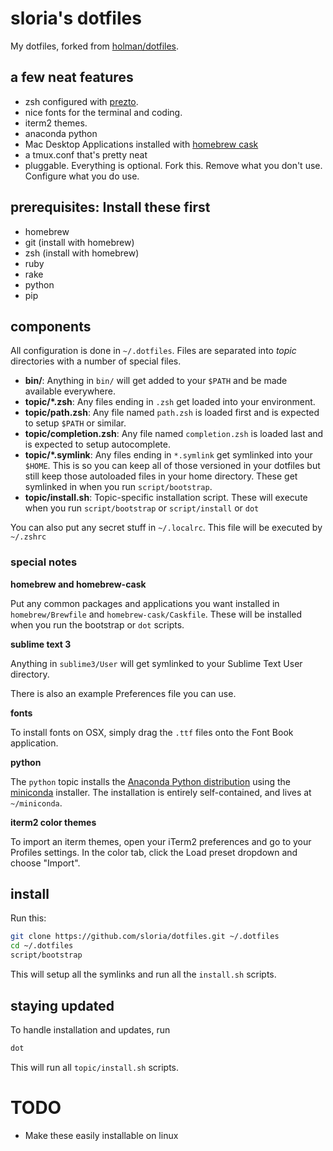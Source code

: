 # sloria's dotfiles

My dotfiles, forked from [holman/dotfiles](https://github.com/holman/dotfiles).

## a few neat features

- zsh configured with [prezto](https://github.com/sorin-ionescu/prezto).
- nice fonts for the terminal and coding.
- iterm2 themes.
- anaconda python
- Mac Desktop Applications installed with [homebrew cask](https://github.com/caskroom/homebrew-cask)
- a tmux.conf that's pretty neat
- pluggable. Everything is optional. Fork this. Remove what you don't use. Configure what you do use.

## prerequisites: Install these first

- homebrew
- git (install with homebrew)
- zsh (install with homebrew)
- ruby
- rake
- python
- pip

## components

All configuration is done in `~/.dotfiles`. Files are separated into *topic* directories with a number of special files.

- **bin/**: Anything in `bin/` will get added to your `$PATH` and be made
  available everywhere.
- **topic/\*.zsh**: Any files ending in `.zsh` get loaded into your
  environment.
- **topic/path.zsh**: Any file named `path.zsh` is loaded first and is
  expected to setup `$PATH` or similar.
- **topic/completion.zsh**: Any file named `completion.zsh` is loaded
  last and is expected to setup autocomplete.
- **topic/\*.symlink**: Any files ending in `*.symlink` get symlinked into
  your `$HOME`. This is so you can keep all of those versioned in your dotfiles
  but still keep those autoloaded files in your home directory. These get
  symlinked in when you run `script/bootstrap`.
- **topic/install.sh**: Topic-specific installation script. These will execute when you run `script/bootstrap` or `script/install` or `dot`

You can also put any secret stuff in `~/.localrc`. This file will be executed by `~/.zshrc`

### special notes

**homebrew and homebrew-cask**

Put any common packages and applications you want installed in `homebrew/Brewfile` and `homebrew-cask/Caskfile`. These will be installed when you run the bootstrap or `dot` scripts.

**sublime text 3**

Anything in `sublime3/User` will get symlinked to your Sublime Text User directory. 

There is also an example Preferences file you can use.

**fonts**

To install fonts on OSX, simply drag the `.ttf` files onto the Font Book application. 

**python**

The `python` topic installs the [Anaconda Python distribution](https://store.continuum.io/cshop/anaconda/) using the [miniconda](http://conda.pydata.org/miniconda.html) installer. The installation is entirely self-contained, and lives at `~/miniconda`.

**iterm2 color themes**

To import an iterm themes, open your iTerm2 preferences and go to your Profiles settings. In the color tab, click the Load preset dropdown and choose "Import".

## install

Run this:

```sh
git clone https://github.com/sloria/dotfiles.git ~/.dotfiles
cd ~/.dotfiles
script/bootstrap
```

This will setup all the symlinks and run all the `install.sh` scripts.

## staying updated

To handle installation and updates, run

```sh
dot
```

This will run all `topic/install.sh` scripts.

# TODO

- Make these easily installable on linux

